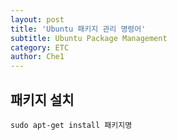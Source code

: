 ```yaml
---
layout: post
title: 'Ubuntu 패키지 관리 명령어'
subtitle: Ubuntu Package Management
category: ETC
author: Che1
---
```


## 패키지 설치

```
sudo apt-get install 패키지명
```